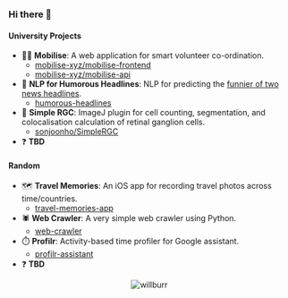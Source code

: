 ### Hi there 👋

#### University Projects

- 🙋‍♂️ **Mobilise**: A web application for smart volunteer co-ordination.
  - [mobilise-xyz/mobilise-frontend](https://github.com/mobilise-xyz/mobilise-frontend)
  - [mobilise-xyz/mobilise-api](https://github.com/mobilise-xyz/mobilise-api)
- 📰 **NLP for Humorous Headlines**: NLP for predicting the [funnier of two news headlines](https://competitions.codalab.org/competitions/20970).
  - [humorous-headlines](https://github.com/willburr/humorous-headlines)
- 🔬 **Simple RGC**: ImageJ plugin for cell counting, segmentation, and colocalisation calculation of retinal ganglion cells.
  - [sonjoonho/SimpleRGC](https://github.com/sonjoonho/SimpleRGC)
- ❓ **TBD**

#### Random

- 🗺️ **Travel Memories**: An iOS app for recording travel photos across time/countries.
  - [travel-memories-app](https://github.com/willburr/travel-memories-app)
- 🕷️ **Web Crawler**: A very simple web crawler using Python. 
  - [web-crawler](https://github.com/willburr/web-crawler)
- ⏱️ **Profilr**: Activity-based time profiler for Google assistant.
  - [profilr-assistant](https://github.com/willburr/profilr-assistant)
- ❓ **TBD**


<p align="center"> <img src="https://komarev.com/ghpvc/?username=willburr&label=Profile%20views&color=0e75b6&style=flat" alt="willburr" /> </p>
